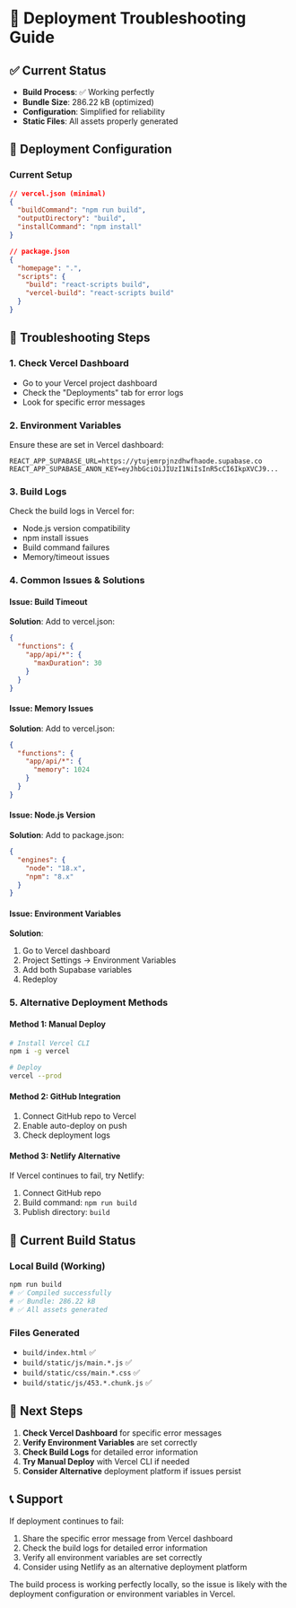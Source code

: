 # 🚀 Deployment Troubleshooting Guide

## ✅ **Current Status**
- **Build Process**: ✅ Working perfectly
- **Bundle Size**: 286.22 kB (optimized)
- **Configuration**: Simplified for reliability
- **Static Files**: All assets properly generated

## 🔧 **Deployment Configuration**

### **Current Setup**
```json
// vercel.json (minimal)
{
  "buildCommand": "npm run build",
  "outputDirectory": "build",
  "installCommand": "npm install"
}
```

```json
// package.json
{
  "homepage": ".",
  "scripts": {
    "build": "react-scripts build",
    "vercel-build": "react-scripts build"
  }
}
```

## 🎯 **Troubleshooting Steps**

### **1. Check Vercel Dashboard**
- Go to your Vercel project dashboard
- Check the "Deployments" tab for error logs
- Look for specific error messages

### **2. Environment Variables**
Ensure these are set in Vercel dashboard:
```
REACT_APP_SUPABASE_URL=https://ytujemrpjnzdhwfhaode.supabase.co
REACT_APP_SUPABASE_ANON_KEY=eyJhbGciOiJIUzI1NiIsInR5cCI6IkpXVCJ9...
```

### **3. Build Logs**
Check the build logs in Vercel for:
- Node.js version compatibility
- npm install issues
- Build command failures
- Memory/timeout issues

### **4. Common Issues & Solutions**

#### **Issue: Build Timeout**
**Solution**: Add to vercel.json:
```json
{
  "functions": {
    "app/api/*": {
      "maxDuration": 30
    }
  }
}
```

#### **Issue: Memory Issues**
**Solution**: Add to vercel.json:
```json
{
  "functions": {
    "app/api/*": {
      "memory": 1024
    }
  }
}
```

#### **Issue: Node.js Version**
**Solution**: Add to package.json:
```json
{
  "engines": {
    "node": "18.x",
    "npm": "8.x"
  }
}
```

#### **Issue: Environment Variables**
**Solution**: 
1. Go to Vercel dashboard
2. Project Settings → Environment Variables
3. Add both Supabase variables
4. Redeploy

### **5. Alternative Deployment Methods**

#### **Method 1: Manual Deploy**
```bash
# Install Vercel CLI
npm i -g vercel

# Deploy
vercel --prod
```

#### **Method 2: GitHub Integration**
1. Connect GitHub repo to Vercel
2. Enable auto-deploy on push
3. Check deployment logs

#### **Method 3: Netlify Alternative**
If Vercel continues to fail, try Netlify:
1. Connect GitHub repo
2. Build command: `npm run build`
3. Publish directory: `build`

## 🚀 **Current Build Status**

### **Local Build (Working)**
```bash
npm run build
# ✅ Compiled successfully
# ✅ Bundle: 286.22 kB
# ✅ All assets generated
```

### **Files Generated**
- `build/index.html` ✅
- `build/static/js/main.*.js` ✅
- `build/static/css/main.*.css` ✅
- `build/static/js/453.*.chunk.js` ✅

## 🎯 **Next Steps**

1. **Check Vercel Dashboard** for specific error messages
2. **Verify Environment Variables** are set correctly
3. **Check Build Logs** for detailed error information
4. **Try Manual Deploy** with Vercel CLI if needed
5. **Consider Alternative** deployment platform if issues persist

## 📞 **Support**

If deployment continues to fail:
1. Share the specific error message from Vercel dashboard
2. Check the build logs for detailed error information
3. Verify all environment variables are set correctly
4. Consider using Netlify as an alternative deployment platform

The build process is working perfectly locally, so the issue is likely with the deployment configuration or environment variables in Vercel.

